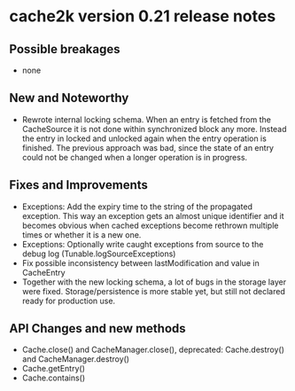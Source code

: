 # cache2k version 0.21 release notes

## Possible breakages

  * none

## New and Noteworthy

  * Rewrote internal locking schema. When an entry is fetched from the CacheSource it is not done within
    synchronized block any more. Instead the entry in locked and unlocked again when the entry operation is finished.
    The previous approach was bad, since the state of an entry could not be changed when a longer operation is in 
    progress. 

## Fixes and Improvements

  * Exceptions: Add the expiry time to the string of the propagated exception. This way an exception gets an almost unique 
    identifier and it becomes obvious when cached exceptions become rethrown multiple times or whether it is a new one.
  * Exceptions: Optionally write caught exceptions from source to the debug log (Tunable.logSourceExceptions)
  * Fix possible inconsistency between lastModification and value in CacheEntry
  * Together with the new locking schema, a lot of bugs in the storage layer were fixed. Storage/persistence is
    more stable yet, but still not declared ready for production use.

## API Changes and new methods

  * Cache.close() and CacheManager.close(), deprecated: Cache.destroy() and CacheManager.destroy()
  * Cache.getEntry()
  * Cache.contains()
